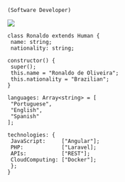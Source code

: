     (Software Developer)

   <img src="https://media.tenor.com/images/37e8e3a6a89828098097de4ff0f73fbb/tenor.gif" />


    class Ronaldo extends Human {
     name: string;
     nationality: string;
  
    constructor() {
     super();
     this.name = "Ronaldo de Oliveira";
     this.nationality = "Brazilian";
    }
  
    languages: Array<string> = [
     "Portuguese",
     "English",
     "Spanish"
    ];
  
    technologies: {
     JavaScript:     ["Angular"];
     PHP:            ["Laravel];
     APIs:           ["REST"];
     CloudComputing: ["Docker"];
     };
    }
